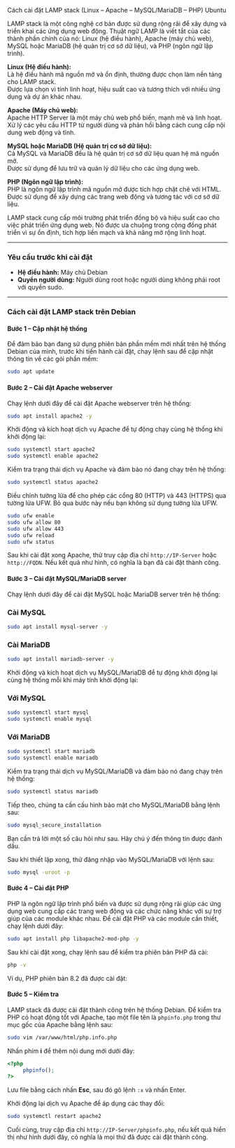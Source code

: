 Cách cài đặt LAMP stack (Linux – Apache – MySQL/MariaDB – PHP) Ubuntu


LAMP stack là một công nghệ cơ bản được sử dụng rộng rãi để xây dựng và triển khai các ứng dụng web động. Thuật ngữ LAMP là viết tắt của các thành phần chính của nó: Linux (hệ điều hành), Apache (máy chủ web), MySQL hoặc MariaDB (hệ quản trị cơ sở dữ liệu), và PHP (ngôn ngữ lập trình).

**Linux (Hệ điều hành):**  
Là hệ điều hành mã nguồn mở và ổn định, thường được chọn làm nền tảng cho LAMP stack.  
Được lựa chọn vì tính linh hoạt, hiệu suất cao và tương thích với nhiều ứng dụng và dự án khác nhau.  

**Apache (Máy chủ web):**  
Apache HTTP Server là một máy chủ web phổ biến, mạnh mẽ và linh hoạt.  
Xử lý các yêu cầu HTTP từ người dùng và phản hồi bằng cách cung cấp nội dung web động và tĩnh.  

**MySQL hoặc MariaDB (Hệ quản trị cơ sở dữ liệu):**  
Cả MySQL và MariaDB đều là hệ quản trị cơ sở dữ liệu quan hệ mã nguồn mở.  
Được sử dụng để lưu trữ và quản lý dữ liệu cho các ứng dụng web.  

**PHP (Ngôn ngữ lập trình):**  
PHP là ngôn ngữ lập trình mã nguồn mở được tích hợp chặt chẽ với HTML.  
Được sử dụng để xây dựng các trang web động và tương tác với cơ sở dữ liệu.  

LAMP stack cung cấp môi trường phát triển đồng bộ và hiệu suất cao cho việc phát triển ứng dụng web. Nó được ưa chuộng trong cộng đồng phát triển vì sự ổn định, tích hợp liền mạch và khả năng mở rộng linh hoạt.

---

### **Yêu cầu trước khi cài đặt**  
- **Hệ điều hành:** Máy chủ Debian 
- **Quyền người dùng:** Người dùng root hoặc người dùng không phải root với quyền sudo.  

---

### **Cách cài đặt LAMP stack trên Debian**  

#### **Bước 1 – Cập nhật hệ thống**  
Để đảm bảo bạn đang sử dụng phiên bản phần mềm mới nhất trên hệ thống Debian của mình, trước khi tiến hành cài đặt, chạy lệnh sau để cập nhật thông tin về các gói phần mềm:

```bash
sudo apt update
```

#### **Bước 2 – Cài đặt Apache webserver**  
Chạy lệnh dưới đây để cài đặt Apache webserver trên hệ thống:

```bash
sudo apt install apache2 -y
```

Khởi động và kích hoạt dịch vụ Apache để tự động chạy cùng hệ thống khi khởi động lại:

```bash
sudo systemctl start apache2
sudo systemctl enable apache2
```

Kiểm tra trạng thái dịch vụ Apache và đảm bảo nó đang chạy trên hệ thống:

```bash
sudo systemctl status apache2
```

Điều chỉnh tường lửa để cho phép các cổng 80 (HTTP) và 443 (HTTPS) qua tường lửa UFW. Bỏ qua bước này nếu bạn không sử dụng tường lửa UFW.

```bash
sudo ufw enable
sudo ufw allow 80
sudo ufw allow 443
sudo ufw reload
sudo ufw status
```

Sau khi cài đặt xong Apache, thử truy cập địa chỉ `http://IP-Server` hoặc `http://FQDN`. Nếu kết quả như hình, có nghĩa là bạn đã cài đặt thành công.

#### **Bước 3 – Cài đặt MySQL/MariaDB server**  
Chạy lệnh dưới đây để cài đặt MySQL hoặc MariaDB server trên hệ thống:

### **Cài MySQL**  
```bash
sudo apt install mysql-server -y
```

### **Cài MariaDB**  
```bash
sudo apt install mariadb-server -y
```

Khởi động và kích hoạt dịch vụ MySQL/MariaDB để tự động khởi động lại cùng hệ thống mỗi khi máy tính khởi động lại:

### **Với MySQL**  
```bash
sudo systemctl start mysql
sudo systemctl enable mysql
```

### **Với MariaDB**  
```bash
sudo systemctl start mariadb
sudo systemctl enable mariadb
```

Kiểm tra trạng thái dịch vụ MySQL/MariaDB và đảm bảo nó đang chạy trên hệ thống:

```bash
sudo systemctl status mariadb
```

Tiếp theo, chúng ta cần cấu hình bảo mật cho MySQL/MariaDB bằng lệnh sau:

```bash
sudo mysql_secure_installation
```

Bạn cần trả lời một số câu hỏi như sau. Hãy chú ý đến thông tin được đánh dấu.

Sau khi thiết lập xong, thử đăng nhập vào MySQL/MariaDB với lệnh sau:

```bash
sudo mysql -uroot -p
```

#### **Bước 4 – Cài đặt PHP**  
PHP là ngôn ngữ lập trình phổ biến và được sử dụng rộng rãi giúp các ứng dụng web cung cấp các trang web động và các chức năng khác với sự trợ giúp của các module khác nhau. Để cài đặt PHP và các module cần thiết, chạy lệnh dưới đây:

```bash
sudo apt install php libapache2-mod-php -y
```

Sau khi cài đặt xong, chạy lệnh sau để kiểm tra phiên bản PHP đã cài:

```bash
php -v
```

Ví dụ, PHP phiên bản 8.2 đã được cài đặt:

#### **Bước 5 – Kiểm tra**  
LAMP stack đã được cài đặt thành công trên hệ thống Debian. Để kiểm tra PHP có hoạt động tốt với Apache, tạo một file tên là `phpinfo.php` trong thư mục gốc của Apache bằng lệnh sau:

```bash
sudo vim /var/www/html/php.info.php
```

Nhấn phím **i** để thêm nội dung mới dưới đây:

```php
<?php
     phpinfo();
?>
```

Lưu file bằng cách nhấn **Esc**, sau đó gõ lệnh `:x` và nhấn Enter.

Khởi động lại dịch vụ Apache để áp dụng các thay đổi:

```bash
sudo systemctl restart apache2
```

Cuối cùng, truy cập địa chỉ `http://IP-Server/phpinfo.php`, nếu kết quả hiển thị như hình dưới đây, có nghĩa là mọi thứ đã được cài đặt thành công.

